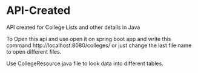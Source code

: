 # API-Created
API created for College Lists and other details in Java

To Open this api and use open it on spring boot app and write this command http://localhost:8080/colleges/ or just change the last file name to open different files.

Use CollegeResource.java file to look data into different tables.
